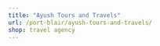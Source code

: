 ```yaml
---
title: "Ayush Tours and Travels"
url: /port-blair/ayush-tours-and-travels/
shop: travel agency
---
```


